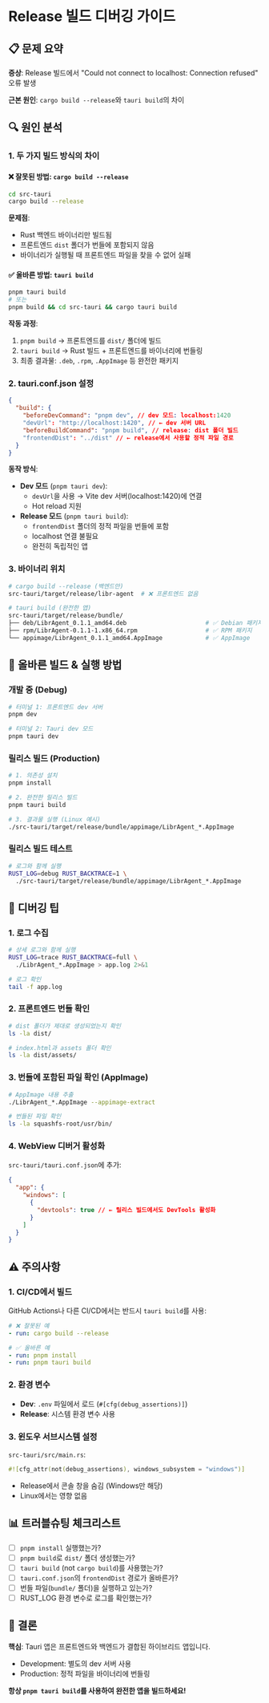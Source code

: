 # Release 빌드 디버깅 가이드

## 📋 문제 요약

**증상**: Release 빌드에서 "Could not connect to localhost: Connection refused" 오류 발생

**근본 원인**: `cargo build --release`와 `tauri build`의 차이

## 🔍 원인 분석

### 1. 두 가지 빌드 방식의 차이

#### ❌ 잘못된 방법: `cargo build --release`

```bash
cd src-tauri
cargo build --release
```

**문제점**:

- Rust 백엔드 바이너리만 빌드됨
- 프론트엔드 `dist` 폴더가 번들에 포함되지 않음
- 바이너리가 실행될 때 프론트엔드 파일을 찾을 수 없어 실패

#### ✅ 올바른 방법: `tauri build`

```bash
pnpm tauri build
# 또는
pnpm build && cd src-tauri && cargo tauri build
```

**작동 과정**:

1. `pnpm build` → 프론트엔드를 `dist/` 폴더에 빌드
2. `tauri build` → Rust 빌드 + 프론트엔드를 바이너리에 번들링
3. 최종 결과물: `.deb`, `.rpm`, `.AppImage` 등 완전한 패키지

### 2. tauri.conf.json 설정

```json
{
  "build": {
    "beforeDevCommand": "pnpm dev", // dev 모드: localhost:1420
    "devUrl": "http://localhost:1420", // ← dev 서버 URL
    "beforeBuildCommand": "pnpm build", // release: dist 폴더 빌드
    "frontendDist": "../dist" // ← release에서 사용할 정적 파일 경로
  }
}
```

**동작 방식**:

- **Dev 모드** (`pnpm tauri dev`):
  - `devUrl`을 사용 → Vite dev 서버(localhost:1420)에 연결
  - Hot reload 지원
- **Release 모드** (`pnpm tauri build`):
  - `frontendDist` 폴더의 정적 파일을 번들에 포함
  - localhost 연결 불필요
  - 완전히 독립적인 앱

### 3. 바이너리 위치

```bash
# cargo build --release (백엔드만)
src-tauri/target/release/libr-agent  # ❌ 프론트엔드 없음

# tauri build (완전한 앱)
src-tauri/target/release/bundle/
├── deb/LibrAgent_0.1.1_amd64.deb                      # ✅ Debian 패키지
├── rpm/LibrAgent-0.1.1-1.x86_64.rpm                   # ✅ RPM 패키지
└── appimage/LibrAgent_0.1.1_amd64.AppImage            # ✅ AppImage
```

## 🚀 올바른 빌드 & 실행 방법

### 개발 중 (Debug)

```bash
# 터미널 1: 프론트엔드 dev 서버
pnpm dev

# 터미널 2: Tauri dev 모드
pnpm tauri dev
```

### 릴리스 빌드 (Production)

```bash
# 1. 의존성 설치
pnpm install

# 2. 완전한 릴리스 빌드
pnpm tauri build

# 3. 결과물 실행 (Linux 예시)
./src-tauri/target/release/bundle/appimage/LibrAgent_*.AppImage
```

### 릴리스 빌드 테스트

```bash
# 로그와 함께 실행
RUST_LOG=debug RUST_BACKTRACE=1 \
  ./src-tauri/target/release/bundle/appimage/LibrAgent_*.AppImage
```

## 🔧 디버깅 팁

### 1. 로그 수집

```bash
# 상세 로그와 함께 실행
RUST_LOG=trace RUST_BACKTRACE=full \
  ./LibrAgent_*.AppImage > app.log 2>&1

# 로그 확인
tail -f app.log
```

### 2. 프론트엔드 번들 확인

```bash
# dist 폴더가 제대로 생성되었는지 확인
ls -la dist/

# index.html과 assets 폴더 확인
ls -la dist/assets/
```

### 3. 번들에 포함된 파일 확인 (AppImage)

```bash
# AppImage 내용 추출
./LibrAgent_*.AppImage --appimage-extract

# 번들된 파일 확인
ls -la squashfs-root/usr/bin/
```

### 4. WebView 디버거 활성화

`src-tauri/tauri.conf.json`에 추가:

```json
{
  "app": {
    "windows": [
      {
        "devtools": true // ← 릴리스 빌드에서도 DevTools 활성화
      }
    ]
  }
}
```

## ⚠️ 주의사항

### 1. CI/CD에서 빌드

GitHub Actions나 다른 CI/CD에서는 반드시 `tauri build`를 사용:

```yaml
# ❌ 잘못된 예
- run: cargo build --release

# ✅ 올바른 예
- run: pnpm install
- run: pnpm tauri build
```

### 2. 환경 변수

- **Dev**: `.env` 파일에서 로드 (`#[cfg(debug_assertions)]`)
- **Release**: 시스템 환경 변수 사용

### 3. 윈도우 서브시스템 설정

`src-tauri/src/main.rs`:

```rust
#![cfg_attr(not(debug_assertions), windows_subsystem = "windows")]
```

- Release에서 콘솔 창을 숨김 (Windows만 해당)
- Linux에서는 영향 없음

## 📊 트러블슈팅 체크리스트

- [ ] `pnpm install` 실행했는가?
- [ ] `pnpm build`로 `dist/` 폴더 생성했는가?
- [ ] `tauri build` (not `cargo build`)를 사용했는가?
- [ ] `tauri.conf.json`의 `frontendDist` 경로가 올바른가?
- [ ] 번들 파일(`bundle/` 폴더)을 실행하고 있는가?
- [ ] RUST_LOG 환경 변수로 로그를 확인했는가?

## 🎯 결론

**핵심**: Tauri 앱은 프론트엔드와 백엔드가 결합된 하이브리드 앱입니다.

- Development: 별도의 dev 서버 사용
- Production: 정적 파일을 바이너리에 번들링

**항상 `pnpm tauri build`를 사용하여 완전한 앱을 빌드하세요!**
